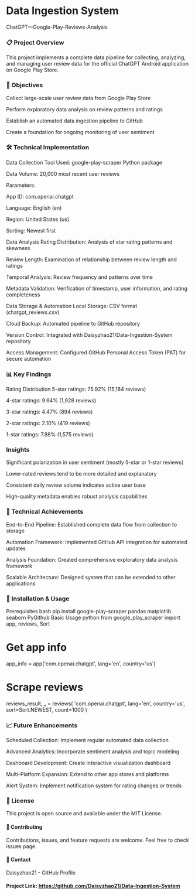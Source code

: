 # Data Ingestion System
ChatGPT—Google-Play-Reviews-Analysis

### 📋 Project Overview

This project implements a complete data pipeline for collecting, analyzing, and managing user review data for the official ChatGPT Android application on Google Play Store.

### 🎯 Objectives
Collect large-scale user review data from Google Play Store

Perform exploratory data analysis on review patterns and ratings

Establish an automated data ingestion pipeline to GitHub

Create a foundation for ongoing monitoring of user sentiment

### 🛠️ Technical Implementation
Data Collection
Tool Used: google-play-scraper Python package

Data Volume: 20,000 most recent user reviews

Parameters:

App ID: com.openai.chatgpt

Language: English (en)

Region: United States (us)

Sorting: Newest first

Data Analysis
Rating Distribution: Analysis of star rating patterns and skewness

Review Length: Examination of relationship between review length and ratings

Temporal Analysis: Review frequency and patterns over time

Metadata Validation: Verification of timestamp, user information, and rating completeness

Data Storage & Automation
Local Storage: CSV format (chatgpt_reviews.csv)

Cloud Backup: Automated pipeline to GitHub repository

Version Control: Integrated with Daisyzhao21/Data-Ingestion-System repository

Access Management: Configured GitHub Personal Access Token (PAT) for secure automation

### 📊 Key Findings
Rating Distribution
5-star ratings: 75.92% (15,184 reviews)

4-star ratings: 9.64% (1,928 reviews)

3-star ratings: 4.47% (894 reviews)

2-star ratings: 2.10% (419 reviews)

1-star ratings: 7.88% (1,575 reviews)

### Insights
Significant polarization in user sentiment (mostly 5-star or 1-star reviews)

Lower-rated reviews tend to be more detailed and explanatory

Consistent daily review volume indicates active user base

High-quality metadata enables robust analysis capabilities

### 🚀 Technical Achievements
End-to-End Pipeline: Established complete data flow from collection to storage

Automation Framework: Implemented GitHub API integration for automated updates

Analysis Foundation: Created comprehensive exploratory data analysis framework

Scalable Architecture: Designed system that can be extended to other applications

### 🔧 Installation & Usage
Prerequisites
bash
pip install google-play-scraper pandas matplotlib seaborn PyGithub
Basic Usage
python
from google_play_scraper import app, reviews, Sort

# Get app info
app_info = app('com.openai.chatgpt', lang='en', country='us')

# Scrape reviews
reviews_result, _ = reviews(
    'com.openai.chatgpt',
    lang='en',
    country='us',
    sort=Sort.NEWEST,
    count=1000
)
### 📈 Future Enhancements
Scheduled Collection: Implement regular automated data collection

Advanced Analytics: Incorporate sentiment analysis and topic modeling

Dashboard Development: Create interactive visualization dashboard

Multi-Platform Expansion: Extend to other app stores and platforms

Alert System: Implement notification system for rating changes or trends

### 📝 License
This project is open source and available under the MIT License.

#### 🤝 Contributing
Contributions, issues, and feature requests are welcome. Feel free to check issues page.

#### 📧 Contact
Daisyzhao21 - GitHub Profile

#### Project Link: https://github.com/Daisyzhao21/Data-Ingestion-System
